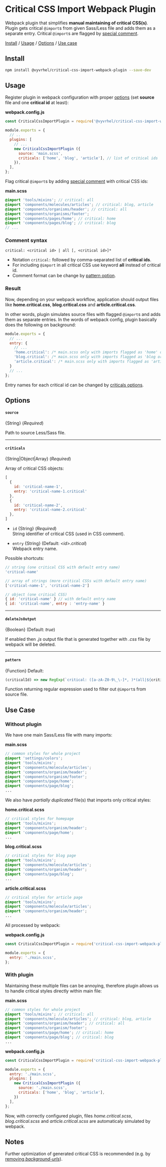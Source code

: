 # Critical CSS Import Webpack Plugin
Webpack plugin that simplifies **manual maintaining of critical CSS(s)**. Plugin gets critical `@import`s from given Sass/Less file and adds them as a separate entry. Critical `@import`s are flagged by [special comment](#comment-syntax).

 [Install](#install) / [Usage](#usage) / [Options](#options) / [Use case](#use-case)

## Install
```sh
npm install @vyvrhel/critical-css-import-webpack-plugin --save-dev
```
## Usage

Register plugin in webpack configuration with proper [options](#options) (set **source** file and one **critical id** at least):

**webpack.config.js**
```js
const CriticalCssImportPlugin = require('@vyvrhel/critical-css-import-webpack-plugin');

module.exports = {
  // ..
  plugins: [
    // ...
    new CriticalCssImportPlugin ({
      source: 'main.scss',
      criticals: ['home', 'blog', 'article'], // list of critical ids
    }),
  ],
};
```
Flag critical `@import`s by adding [special comment](#comment-syntax) with critical CSS ids:

**main.scss**
```scss
@import 'tools/mixins'; // critical: all
@import 'components/molecules/articles'; // critical: blog, article
@import 'components/organisms/header'; // critical: all
@import 'components/organisms/footer';
@import 'components/pages/home'; // critical: home
@import 'components/pages/blog'; // critical: blog
// ...
```

### Comment syntax
 `critical: <critical id> | all [, <critical id>]*`
- Notation `critical:`  followed by comma-separated list of **critical ids**.
- For including `@import` in all critical CSS use keyword **all** instead of critical id.
- Comment format can be change by [pattern option](#pattern).

### Result
Now, depending on your webpack workflow, application should output files like **home.critical.css**, **blog.critical.css**
and **article.critical.css**.

In other words, plugin simulates source files with flagged  `@import`s  and adds them as separate entries. In the words of webpack config, plugin basically does the following on background:
```js
module.exports = {
  // ...
  entry: {
    // ...
    'home.critical': /* main.scss only with imports flagged as 'home' or 'all' */,
    'blog.critical': /* main.scss only with imports flagged as 'blog or 'all' */,
    'article.critical': /* main.scss only with imports flagged as 'article or 'all' */,
  }
  // ...
};
```
Entry names for each critical id can be changed by [criticals options](#criticals).

## Options

####  `source` 
{String} (*Required*)

Path to source Less/Sass file.  

---
####  `criticals`
{String|Object|Array} (*Required*)

Array of critical CSS objects:
```js
[
  {
    id: 'critical-name-1',
    entry: 'critical-name-1.critical'
  },
  {
    id: 'critical-name-2',
    entry: 'critical-name-2.critical'
  },
]
```
- `id` {String} (*Required*)  
String identifier of critical CSS (used in CSS comment).

- `entry` {String} (Default:  *\<id\>.critical*)  
Webpack entry name.
 
Possible shortcuts:
```js
// string (one critical CSS with default entry name)
'critical-name'

// array of strings (more critical CSSs with default entry name)
['critical-name-1', 'critical-name-2']

// object (one critical CSS)
{ id: 'critical-name' } // with default entry name
{ id: 'critical-name', entry : 'entry-name' }
```

---
####  `deleteJsOutput`
{Boolean} (Default: *true*)

If enabled then  *.js* output file that is generated together with *.css* file by webpack will be deleted.

---
####  `pattern`
{Function} Default: 
```js 
(criticalId) => new RegExp(`critical: ([a-zA-Z0-9\_\-]*, )*(all|${criticalId})(,|;|$)`, 'g')
```
Function returning regular expression used to filter out `@import`s from source file.


## Use Case

### Without plugin

We have one main Sass/Less file with many imports:

**main.scss**  
```scss
// common styles for whole project
@import 'settings/colors';
@import 'tools/mixins';
@import 'components/molecule/articles';
@import 'components/organism/header';
@import 'components/organism/footer';
@import 'components/page/home';
@import 'components/page/blog';
...
```
We also have *partially duplicated* file(s) that imports only critical styles:

**home.critical.scss**
```scss
// critical styles for homepage
@import 'tools/mixins';
@import 'components/organism/header';
@import 'components/page/home';
...
```
**blog.critical.scss**
```scss
// critical styles for blog page
@import 'tools/mixins';
@import 'components/molecule/articles';
@import 'components/organism/header';
@import 'components/page/blog';
...
```
**article.critical.scss**
```scss
// critical styles for article page
@import 'tools/mixins';
@import 'components/molecule/articles';
@import 'components/organism/header';
...
```
All processed by webpack:

**webpack.config.js**  
```js
const CriticalCssImportPlugin = require('critical-css-import-webpack-plugin');

module.exports = {
  entry: './main.scss',
};
```

### With plugin
Maintaining these multiple files can be annoying, therefore plugin allows us to handle critical styles directly within main file:

**main.scss**  
```scss
// common styles for whole project
@import 'tools/mixins'; // critical: all
@import 'components/molecule/articles'; // critical: blog, article
@import 'components/organism/header'; // critical: all
@import 'components/organism/footer';
@import 'components/page/home'; // critical: home
@import 'components/page/blog'; // critical: blog
...
```

**webpack.config.js**  
```js
const CriticalCssImportPlugin = require('critical-css-import-webpack-plugin');

module.exports = {
  entry: './main.scss',
  plugins: [
    new CriticalCssImportPlugin ({
      source: './main.scss',
      criticals: ['home', 'blog', 'article'],
    })
  ],
};
```

Now, with correctly configured plugin, files *home.critical.scss*, *blog.critical.scss* and *article.critical.scss* are automaticaly simulated by webpack.

## Notes
Further optimization of generated critical CSS is recommended (e.g. by [removing *background-urls*](https://www.npmjs.com/package/postcss-bgimage)).
